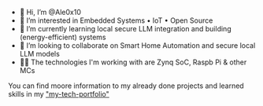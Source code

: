 - 👋 Hi, I’m @Ale0x10
- 👀 I’m interested in Embedded Systems • IoT • Open Source 
- 🌱 I’m currently learning local secure LLM integration and building (energy-efficient) systems 
- 💞️ I’m looking to collaborate on Smart Home Automation and secure local LLM models
- 👨‍💻 The technologies I'm working with are Zynq SoC, Raspb Pi & other MCs 

You can find moore information to my already done projects and learned skills in my ["my-tech-portfolio"](https://github.com/Ale0x10/my-tech-portfolio)



